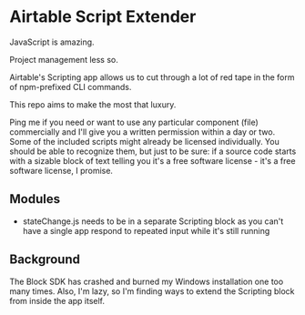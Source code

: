 # Airtable Script Extender

JavaScript is amazing. 

Project management less so. 

Airtable's Scripting app allows us to cut through a lot of red tape in the form of npm-prefixed CLI commands.

This repo aims to make the most that luxury.

Ping me if you need or want to use any particular component (file) commercially and I'll give you a written permission within a day or two.
Some of the included scripts might already be licensed individually.
You should be able to recognize them, but just to be sure: if a source code starts with a sizable block of text telling you it's a
free software license - it's a free software license, I promise.

## Modules

- stateChange.js needs to be in a separate Scripting block as you can't have a single app respond to repeated input while it's still running

## Background

The Block SDK has crashed and burned my Windows installation one too many times. 
Also, I'm lazy, so I'm finding ways to extend the Scripting block from inside the app itself.
